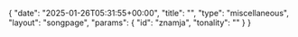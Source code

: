 {
    "date": "2025-01-26T05:31:55+00:00",
    "title": "",
    "type": "miscellaneous",
    "layout": "songpage",
    "params": {
        "id": "znamja",
        "tonality": ""
    }
}